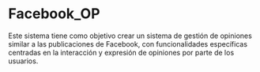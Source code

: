 # Facebook_OP
Este sistema tiene como objetivo crear un sistema de gestión de opiniones similar a las publicaciones de Facebook, con funcionalidades específicas centradas en la interacción y expresión de opiniones por parte de los usuarios.
